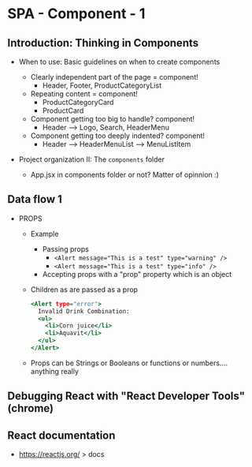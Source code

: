 # SPA - Component - 1

## Introduction: Thinking in Components

- When to use: Basic guidelines on when to create components
  - Clearly independent part of the page = component!
    - Header, Footer, ProductCategoryList
  - Repeating content = component!
    - ProductCategoryCard
    - ProductCard
  - Component getting too big to handle? component!
    - Header --> Logo, Search, HeaderMenu
  - Component getting too deeply indented? component!
    - Header --> HeaderMenuList --> MenuListItem

- Project organization II: The `components` folder
  - App.jsx in components folder or not? Matter of opinnion :)

## Data flow 1

- PROPS
  - Example
    - Passing props
      - `<Alert message="This is a test" type="warning" />`
      - `<Alert message="This is a test" type="info" />`
    - Accepting props with a "prop" property which is an object
  - Children as are passed as a prop

      ```htm
      <Alert type="error">
        Invalid Drink Combination:
        <ul>
          <li>Corn juice</li>
          <li>Aquavit</li>
        </ul>
      </Alert>
      ```
  - Props can be Strings or Booleans or functions or numbers.... anything really

## Debugging React with "React Developer Tools" (chrome)

## React documentation
  - https://reactjs.org/ > docs